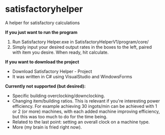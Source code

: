 # satisfactoryhelper
A helper for satisfactory calculations

__If you just want to run the program__
1. Run Satisfactory Helper.exe in SatisfactoryHelperV1/program/core/
2. Simply input your desired output rates in the boxes to the left, paired with item you desire. When ready, hit calculate.

__If you want to download the project__
- Download Satisfactory Helper - Project
- It was written in C# using VisualStudio and WindowsForms

__Currently not supported (but desired):__
- Specific building overclocking/downclocking.
- Changing item/building ratios. This is relevant if you're interesting power efficiency. For example achieving 30 ingots/min can be achieved with 1 or 2 (or more) machines, with each added machine improving efficiency, but this was too much to do for the time being.
- Related to the last point: setting an overall clock on a machine type.
- More (my brain is fried right now).
